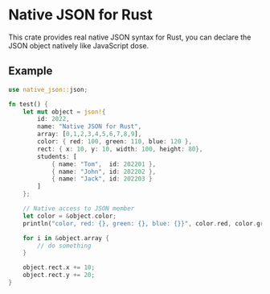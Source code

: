 # Native JSON for Rust

This crate provides real native JSON syntax for Rust, you can declare the JSON object natively like JavaScript dose.

## Example
```rust
use native_json::json;

fn test() {
    let mut object = json!{
        id: 2022,
        name: "Native JSON for Rust",
        array: [0,1,2,3,4,5,6,7,8,9],
        color: { red: 100, green: 110, blue: 120 },
        rect: { x: 10, y: 10, width: 100, height: 80},
        students: [
            { name: "Tom",  id: 202201 },
            { name: "John", id: 202202 },
            { name: "Jack", id: 202203 }
        ]
    }; 

    // Native access to JSON member
    let color = &object.color;
    println("color, red: {}, green: {}, blue: {}}", color.red, color.green, color.blue);

    for i in &object.array {
        // do something
    }

    object.rect.x += 10;
    object.rect.y += 20;
}

```
